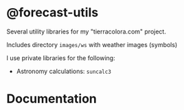 # @forecast-utils

Several utility libraries for my "tierracolora.com" project.

Includes directory `images/ws` with weather images (symbols)

I use private libraries for the following:
- Astronomy calculations: `suncalc3`

# Documentation
